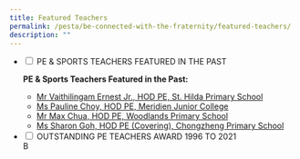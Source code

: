 ```yaml
---
title: Featured Teachers
permalink: /pesta/be-connected-with-the-fraternity/featured-teachers/
description: ""
---
```

<ul class="jekyllcodex_accordion">
  <li>
    <input type="checkbox" id="accordion4">
    <label for="accordion4">PE & SPORTS TEACHERS FEATURED IN THE PAST</label>
    <div>
      <p><strong>PE &amp; Sports Teachers Featured in the Past:</strong>  </p>
<ul>
<li><a href="https://www.pesta.moe.edu.sg/cos/o.x?c=/pesta/pagetree&amp;func=view&amp;rid=1132928">Mr Vaithilingam Ernest Jr., HOD PE, St. Hilda Primary School</a></li>
<li><a href="https://www.pesta.moe.edu.sg/cos/o.x?c=/pesta/pagetree&amp;func=view&amp;rid=1128495">Ms Pauline Choy, HOD PE, Meridien Junior College</a></li>
<li><a href="https://www.pesta.moe.edu.sg/cos/o.x?c=/pesta/pagetree&amp;func=view&amp;rid=1120029">Mr Max Chua, HOD PE, Woodlands Primary School</a></li>
<li><a href="https://www.pesta.moe.edu.sg/cos/o.x?c=/pesta/pagetree&amp;func=view&amp;rid=1120030">Ms Sharon Goh, HOD PE (Covering), Chongzheng Primary School</a></li>
</ul>
    </div>
	</li>  
  <li>
    <input type="checkbox" id="accordion5">
    <label for="accordion5">OUTSTANDING PE TEACHERS AWARD 1996 TO 2021</label>
    <div>
      B
    </div>
  </li>
</ul>

